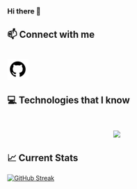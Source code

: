 ### Hi there 👋

<!--
**alimran-dev/alimran-dev** is a ✨ _special_ ✨ repository because its `README.md` (this file) appears on your GitHub profile.

Here are some ideas to get you started:

- 🔭 I’m currently working on ...
- 🌱 I’m currently learning ...
- 👯 I’m looking to collaborate on ...
- 🤔 I’m looking for help with ...
- 💬 Ask me about ...
- 📫 How to reach me: ...
- 😄 Pronouns: ...
- ⚡ Fun fact: ...
-->
## 📫 Connect with me
<br>
<a href="https://github.com/alimran-dev">
<img src="https://github.com/alimran-dev/alimran-dev/blob/main/images/github.png" />
</a>


## 💻 Technologies that I know
<br>
<p align="center">
    <img src="https://skillicons.dev/icons?i=html,css,js,tailwind,bootstrap,react,express,mongodb,nodejs,firebase,figma,git,github,vscode" />
</p>

## 📈 Current Stats
[![GitHub Streak](https://github-readme-streak-stats.herokuapp.com?user=alimran-dev&theme=monokai&hide_border=false&border_radius=10)](https://git.io/streak-stats)